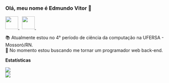 ### Olá, meu nome é Edmundo Vitor 👋

<a href="https://www.linkedin.com/in/edmundo-vitor">
  <img width="40px" src="https://i.imgur.com/uzhjqkw.png" />
</a> &nbsp;

<a href="https://www.instagram.com/edmundo_vtr">
  <img width="40px" src="https://i.imgur.com/odxDCn3.png" />
</a> &nbsp;

📚 Atualmente estou no 4° período de ciência da computação na UFERSA - Mossoró/RN. <br/>
📖 No momento estou buscando me tornar um programador web back-end. <br/>

**Estatísticas**  

<a href="https://github.com/edmundo-vitor">
 <img align="center" src="https://github-readme-stats.vercel.app/api?username=edmundo-vitor&show_icons=true" />
</a>

<br/>

<a href="https://github.com/edmundo-vitor">
  <img align="center" src="https://github-readme-stats.vercel.app/api/top-langs/?username=edmundo-vitor&layout=compact" />
</a>

<!--
**edmundo-vitor/edmundo-vitor** is a ✨ _special_ ✨ repository because its `README.md` (this file) appears on your GitHub profile.

Here are some ideas to get you started:

- 🔭 I’m currently working on ...
- 🌱 I’m currently learning ...
- 👯 I’m looking to collaborate on ...
- 🤔 I’m looking for help with ...
- 💬 Ask me about ...
- 📫 How to reach me: ...
- 😄 Pronouns: ...
- ⚡ Fun fact: ...
-->
